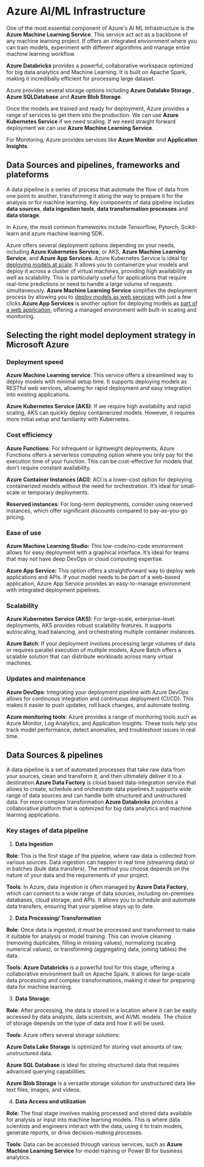 # Azure AI/ML Infrastructure

One of the most essential component of Azure's AI ML Infrastructure is the **Azure Machine Learning Service**. This service act act as a backbone of any machine learning project. If offers an integrated enviornment where you can train models, experiment with different algorithms and manage entire machine learning workflow.

**Azure Databricks** provides a powerful, collaborative workspace optimized for big data analytics and Machine Learning. It is built on Apache Spark, making it incredibally efficient for processing large dataset.

Azure provides several storage options including **Azure Datalake Storage** , **Azure SQLDatabase** and **Azure Blob Storage**. 

Once the models are trained and ready for deployment, Azure provides a range of services to get them into the production. We can use **Azure Kubernetes Service** if we need scaling. If we need straight forward deployment we can use **Azure Machine Learning Service**. 

For Monitoring, Azure provides services like **Azure Monitor** and **Application Insights**. 

## Data Sources and pipelines, frameworks and plateforms

A data pipeline is a series of process that automate the flow of data from one point to another, transforming it along the way to prepare it for the analysis or for machine learning. Key components of data pipeline includes **data sources**, **data ingestion tools**, **data transformation processes** and **data storage**. 

In Azure, the most common frameworks include Tensorflow, Pytorch, Scikit-learn and azure machine learning SDK.

Azure offers several deployment options depending on your needs, including **Azure Kubernetes Service**, or AKS, **Azure Machine Learning Service**, and **Azure App Services**. Azure Kubernetes Service is ideal for <ins>deploying models at scale</ins>. It allows you to containerize your models and deploy it across a cluster of virtual machines, providing high availability as well as scalability. This is particularly useful for applications that require real-time predictions or need to handle a large volume of requests simultaneously. **Azure Machine Learning Service** simplifies the deployment process by allowing you to <ins>deploy models as web services</ins> with just a few clicks.**Azure App Services** is another option for deploying models as <ins>part of a web application</ins>, offering a managed environment with built-in scaling and monitoring. 

## Selecting the right model deployment strategy in Microsoft Azure

### Deployment speed

**Azure Machine Learning service**: This service offers a streamlined way to deploy models with minimal setup time. It supports deploying models as RESTful web services, allowing for rapid deployment and easy integration into existing applications.

**Azure Kubernetes Service (AKS)**: If we require high availability and rapid scaling, AKS can quickly deploy containerized models. However, it requires more initial setup and familiarity with Kubernetes.

### Cost efficiency


**Azure Functions**: For infrequent or lightweight deployments, Azure Functions offers a serverless computing option where you only pay for the execution time of your function. This can be cost-effective for models that don't require constant availability.

**Azure Container Instances (ACI)**: ACI is a lower-cost option for deploying containerized models without the need for orchestration. It’s ideal for small-scale or temporary deployments.

**Reserved instances**: For long-term deployments, consider using reserved instances, which offer significant discounts compared to pay-as-you-go pricing.

### Ease of use

**Azure Machine Learning Studio:** This low-code/no-code environment allows for easy deployment with a graphical interface. It’s ideal for teams that may not have deep DevOps or cloud computing expertise.

**Azure App Service:** This option offers a straightforward way to deploy web applications and APIs. If your model needs to be part of a web-based application, Azure App Service provides an easy-to-manage environment with integrated deployment pipelines.

### Scalability

**Azure Kubernetes Service (AKS)**: For large-scale, enterprise-level deployments, AKS provides robust scalability features. It supports autoscaling, load balancing, and orchestrating multiple container instances.

**Azure Batch**: If your deployment involves processing large volumes of data or requires parallel execution of multiple models, Azure Batch offers a scalable solution that can distribute workloads across many virtual machines.

### Updates and maintenance

**Azure DevOps**: Integrating your deployment pipeline with Azure DevOps allows for continuous integration and continuous deployment (CI/CD). This makes it easier to push updates, roll back changes, and automate testing.

**Azure monitoring tools**: Azure provides a range of monitoring tools such as Azure Monitor, Log Analytics, and Application Insights. These tools help you track model performance, detect anomalies, and troubleshoot issues in real time.

## Data Sources & pipelines
A data pipeline is a set of automated processes that take raw data from your sources, clean and transform it, and then ultimately deliver it to a destination.**Azure Data Factory** is cloud based data-integration service that allows to create, schedule and orchestrate data pipelines.It supports wide range of data sources and can handle both structured and unstructured data.  For more complex transformation **Azure Databricks** provides a collaborative platform that is optimized for big data analytics and machine learning applications.


### Key stages of data pipeline


1) **Data Ingestion**

**Role**: This is the first stage of the pipeline, where raw data is collected from various sources. Data ingestion can happen in real time (streaming data) or in batches (bulk data transfers). The method you choose depends on the nature of your data and the requirements of your project.

**Tools**: In Azure, data ingestion is often managed by **Azure Data Factory**, which can connect to a wide range of data sources, including on-premises databases, cloud storage, and APIs. It allows you to schedule and automate data transfers, ensuring that your pipeline stays up to date.

2) **Data Processing/ Transformation**

**Role**: Once data is ingested, it must be processed and transformed to make it suitable for analysis or model training. This can involve cleaning (removing duplicates, filling in missing values), normalizing (scaling numerical values), or transforming (aggregating data, joining tables) the data.

**Tools**: **Azure Databricks** is a powerful tool for this stage, offering a collaborative environment built on Apache Spark. It allows for large-scale data processing and complex transformations, making it ideal for preparing data for machine learning.

3) **Data Storage**:

**Role**: After processing, the data is stored in a location where it can be easily accessed by data analysts, data scientists, and AI/ML models. The choice of storage depends on the type of data and how it will be used.

**Tools**: Azure offers several storage solutions: 

**Azure Data Lake Storage** is optimized for storing vast amounts of raw, unstructured data.

**Azure SQL Database** is ideal for storing structured data that requires advanced querying capabilities.

**Azure Blob Storage** is a versatile storage solution for unstructured data like text files, images, and videos.

4) **Data Access and utilization**

**Role**: The final stage involves making processed and stored data available for analysis or input into machine learning models. This is where data scientists and engineers interact with the data, using it to train models, generate reports, or drive decision-making processes.

**Tools**: Data can be accessed through various services, such as **Azure Machine Learning Service** for model training or Power BI for business analytics.


